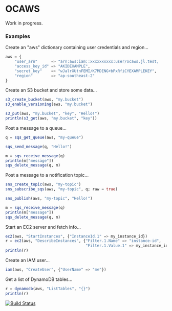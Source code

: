 # OCAWS

Work in progress.

### Examples

Create an "aws" dictionary containing user credentials and region...

```julia
aws = {
    "user_arn"      => "arn:aws:iam::xxxxxxxxxx:user/ocaws.jl.test,
    "access_key_id" => "AKIDEXAMPLE",
    "secret_key"    => "wJalrXUtnFEMI/K7MDENG+bPxRfiCYEXAMPLEKEY",
    "region"        => "ap-southeast-2"
}
```


Create an S3 bucket and store some data...

```julia
s3_create_bucket(aws, "my.bucket")
s3_enable_versioning(aws, "my.bucket")

s3_put(aws, "my.bucket", "key", "Hello!")
println(s3_get(aws, "my.bucket", "key"))
```


Post a message to a queue...

```julia
q = sqs_get_queue(aws, "my-queue")

sqs_send_message(q, "Hello!")

m = sqs_receive_message(q)
println(m["message"])
sqs_delete_message(q, m)
```


Post a message to a notification topic...

```julia
sns_create_topic(aws, "my-topic")
sns_subscribe_sqs(aws, "my-topic", q; raw = true)

sns_publish(aws, "my-topic", "Hello!")

m = sqs_receive_message(q)
println(m["message"])
sqs_delete_message(q, m)

```


Start an EC2 server and fetch info...

```julia
ec2(aws, "StartInstances", {"InstanceId.1" => my_instance_id})
r = ec2(aws, "DescribeInstances", {"Filter.1.Name" => "instance-id",
                                   "Filter.1.Value.1" => my_instance_id})
println(r)
```


Create an IAM user...

```julia
iam(aws, "CreateUser", {"UserName" => "me"})
```


Get a list of DynamoDB tables...

```julia
r = dynamodb(aws, "ListTables", "{}")
println(r)
```


[![Build Status](https://travis-ci.org/samoc/OCAWS.jl.svg?branch=master)](https://travis-ci.org/samoc/OCAWS.jl)
